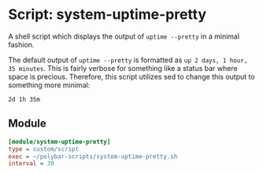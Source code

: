 # Script: system-uptime-pretty

A shell script which displays the output of `uptime --pretty` in a minimal fashion.

The default output of `uptime --pretty` is formatted as `up 2 days, 1 hour, 35 minutes`. This is fairly verbose for something like a status bar where space is precious. Therefore, this script utilizes sed to change this output to something more minimal:

`2d 1h 35m`


## Module

```ini
[module/system-uptime-pretty]
type = custom/script
exec = ~/polybar-scripts/system-uptime-pretty.sh
interval = 30
```
